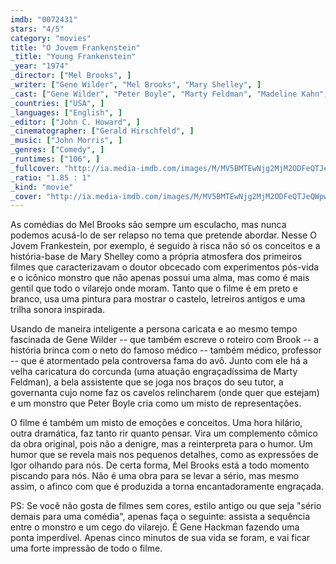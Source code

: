 ```yaml
---
imdb: "0072431"
stars: "4/5"
category: "movies"
title: "O Jovem Frankenstein"
_title: "Young Frankenstein"
_year: "1974"
_director: ["Mel Brooks", ]
_writer: ["Gene Wilder", "Mel Brooks", "Mary Shelley", ]
_cast: ["Gene Wilder", "Peter Boyle", "Marty Feldman", "Madeline Kahn", "Cloris Leachman", "Teri Garr", "Kenneth Mars", "Richard Haydn", "Liam Dunn", ]
_countries: ["USA", ]
_languages: ["English", ]
_editor: ["John C. Howard", ]
_cinematographer: ["Gerald Hirschfeld", ]
_music: ["John Morris", ]
_genres: ["Comedy", ]
_runtimes: ["106", ]
_fullcover: "http://ia.media-imdb.com/images/M/MV5BMTEwNjg2MjM2ODFeQTJeQWpwZ15BbWU4MDQ1MDU5OTEx.jpg"
_ratio: "1.85 : 1"
_kind: "movie"
_cover: "http://ia.media-imdb.com/images/M/MV5BMTEwNjg2MjM2ODFeQTJeQWpwZ15BbWU4MDQ1MDU5OTEx._V1._SX90_SY140_.jpg"
---
```


As comédias do Mel Brooks são sempre um esculacho, mas nunca podemos acusá-lo de ser relapso no tema que pretende abordar. Nesse O Jovem Frankestein, por exemplo, é seguido à risca não só os conceitos e a história-base de Mary Shelley como a própria atmosfera dos primeiros filmes que caracterizavam o doutor obcecado com experimentos pós-vida e o icônico monstro que não apenas possui uma alma, mas como é mais gentil que todo o vilarejo onde moram. Tanto que o filme é em preto e branco, usa uma pintura para mostrar o castelo, letreiros antigos e uma trilha sonora inspirada.

Usando de maneira inteligente a persona caricata e ao mesmo tempo fascinada de Gene Wilder -- que também escreve o roteiro com Brook -- a história brinca com o neto do famoso médico -- também médico, professor -- que é atormentado pela controversa fama do avô. Junto com ele há a velha caricatura do corcunda (uma atuação engraçadíssima de Marty Feldman), a bela assistente que se joga nos braços do seu tutor, a governanta cujo nome faz os cavelos relincharem (onde quer que estejam) e um monstro que Peter Boyle cria como um misto de representações.

O filme é também um misto de emoções e conceitos. Uma hora hilário, outra dramática, faz tanto rir quanto pensar. Vira um complemento cômico da obra original, pois não a denigre, mas a reinterpreta para o humor. Um humor que se revela mais nos pequenos detalhes, como as expressões de Igor olhando para nós. De certa forma, Mel Brooks está a todo momento piscando para nós. Não é uma obra para se levar a sério, mas mesmo assim, o afinco com que é produzida a torna encantadoramente engraçada.

PS: Se você não gosta de filmes sem cores, estilo antigo ou que seja "sério demais para uma comédia", apenas faça o seguinte: assista a sequência entre o monstro e um cego do vilarejo. É Gene Hackman fazendo uma ponta imperdível. Apenas cinco minutos de sua vida se foram, e vai ficar uma forte impressão de todo o filme.
